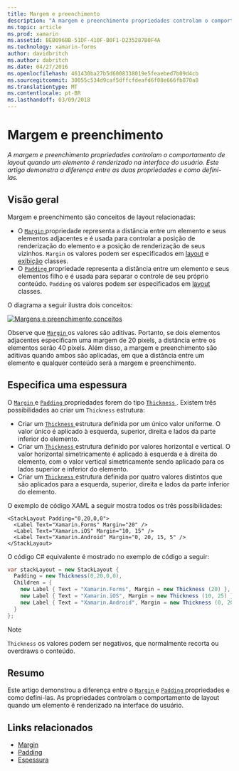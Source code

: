 ```yaml
---
title: Margem e preenchimento
description: "A margem e preenchimento propriedades controlam o comportamento de layout quando um elemento é renderizado na interface do usuário. Este artigo demonstra a diferença entre as duas propriedades e como defini-las."
ms.topic: article
ms.prod: xamarin
ms.assetid: BEB096BB-51DF-410F-B0F1-D235287B0F4A
ms.technology: xamarin-forms
author: davidbritch
ms.author: dabritch
ms.date: 04/27/2016
ms.openlocfilehash: 461430ba27b5d6008338019e5feaebed7b09d4cb
ms.sourcegitcommit: 30055c534d9caf5dffcfdeafd6f08e666fb870a8
ms.translationtype: MT
ms.contentlocale: pt-BR
ms.lasthandoff: 03/09/2018
---
```

# <a name="margin-and-padding"></a>Margem e preenchimento

_A margem e preenchimento propriedades controlam o comportamento de layout quando um elemento é renderizado na interface do usuário. Este artigo demonstra a diferença entre as duas propriedades e como defini-las._

## <a name="overview"></a>Visão geral

Margem e preenchimento são conceitos de layout relacionadas:

- O [ `Margin` ](https://developer.xamarin.com/api/property/Xamarin.Forms.View.Margin/) propriedade representa a distância entre um elemento e seus elementos adjacentes e é usada para controlar a posição de renderização do elemento e a posição de renderização de seus vizinhos. `Margin` os valores podem ser especificados em [layout](~/xamarin-forms/user-interface/controls/layouts.md) e [exibição](~/xamarin-forms/user-interface/controls/views.md) classes.
- O [ `Padding` ](https://developer.xamarin.com/api/property/Xamarin.Forms.Layout.Padding/) propriedade representa a distância entre um elemento e seus elementos filho e é usada para separar o controle de seu próprio conteúdo. `Padding` os valores podem ser especificados em [layout](~/xamarin-forms/user-interface/controls/layouts.md) classes.

O diagrama a seguir ilustra dois conceitos:

[![](margin-and-padding-images/margins-and-padding-sml.png "Margens e preenchimento conceitos")](margin-and-padding-images/margins-and-padding.png#lightbox "margens e preenchimento conceitos")

Observe que [ `Margin` ](https://developer.xamarin.com/api/property/Xamarin.Forms.View.Margin/) os valores são aditivas. Portanto, se dois elementos adjacentes especificam uma margem de 20 pixels, a distância entre os elementos serão 40 pixels. Além disso, a margem e preenchimento são aditivas quando ambos são aplicadas, em que a distância entre um elemento e qualquer conteúdo será a margem e preenchimento.

## <a name="specifying-a-thickness"></a>Especifica uma espessura

O [ `Margin` ](https://developer.xamarin.com/api/property/Xamarin.Forms.View.Margin/) e [ `Padding` ](https://developer.xamarin.com/api/property/Xamarin.Forms.Layout.Padding/) propriedades forem do tipo [ `Thickness` ](https://developer.xamarin.com/api/type/Xamarin.Forms.Thickness/). Existem três possibilidades ao criar um `Thickness` estrutura:

- Criar um [ `Thickness` ](https://developer.xamarin.com/api/type/Xamarin.Forms.Thickness/) estrutura definida por um único valor uniforme. O valor único é aplicado à esquerda, superior, direita e lados da parte inferior do elemento.
- Criar um [ `Thickness` ](https://developer.xamarin.com/api/type/Xamarin.Forms.Thickness/) estrutura definido por valores horizontal e vertical. O valor horizontal simetricamente é aplicado à esquerda e à direita do elemento, com o valor vertical simetricamente sendo aplicado para os lados superior e inferior do elemento.
- Criar um [ `Thickness` ](https://developer.xamarin.com/api/type/Xamarin.Forms.Thickness/) estrutura definida por quatro valores distintos que são aplicados para a esquerda, superior, direita e lados da parte inferior do elemento.

O exemplo de código XAML a seguir mostra todos os três possibilidades:

```xaml
<StackLayout Padding="0,20,0,0">
  <Label Text="Xamarin.Forms" Margin="20" />
  <Label Text="Xamarin.iOS" Margin="10, 15" />
  <Label Text="Xamarin.Android" Margin="0, 20, 15, 5" />
</StackLayout>
```

O código C# equivalente é mostrado no exemplo de código a seguir:

```csharp
var stackLayout = new StackLayout {
  Padding = new Thickness(0,20,0,0),
  Children = {
    new Label { Text = "Xamarin.Forms", Margin = new Thickness (20) },
    new Label { Text = "Xamarin.iOS", Margin = new Thickness (10, 25) },
    new Label { Text = "Xamarin.Android", Margin = new Thickness (0, 20, 15, 5) }
  }
};
```

> [!NOTE]
> `Thickness` os valores podem ser negativos, que normalmente recorta ou overdraws o conteúdo.

## <a name="summary"></a>Resumo

Este artigo demonstrou a diferença entre o [ `Margin` ](https://developer.xamarin.com/api/property/Xamarin.Forms.View.Margin/) e [ `Padding` ](https://developer.xamarin.com/api/property/Xamarin.Forms.Layout.Padding/) propriedades e como defini-las. As propriedades controlam o comportamento de layout quando um elemento é renderizado na interface do usuário.


## <a name="related-links"></a>Links relacionados

- [Margin](https://developer.xamarin.com/api/property/Xamarin.Forms.View.Margin/)
- [Padding](https://developer.xamarin.com/api/property/Xamarin.Forms.Layout.Padding/)
- [Espessura](https://developer.xamarin.com/api/type/Xamarin.Forms.Thickness/)

